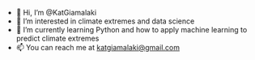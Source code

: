- 👋 Hi, I’m @KatGiamalaki
- 👀 I’m interested in climate extremes and data science
- 🌱 I’m currently learning Python and how to apply machine learning to predict climate extremes
- 📫 You can reach me at katgiamalaki@gmail.com 

<!---
KatGiamalaki/KatGiamalaki is a ✨ special ✨ repository because its `README.md` (this file) appears on your GitHub profile.
You can click the Preview link to take a look at your changes.
--->
